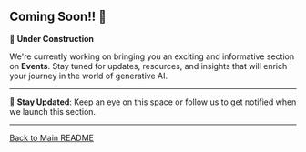 ## Coming Soon!! 📢

🚧 **Under Construction**

We're currently working on bringing you an exciting and informative section on **Events**. Stay tuned for updates, resources, and insights that will enrich your journey in the world of generative AI.

---

🔔 **Stay Updated**: Keep an eye on this space or follow us to get notified when we launch this section.

---

[Back to Main README](https://github.com/natnew/Awesome-Generative-AI)
